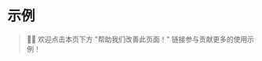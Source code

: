 # 示例

> 👏🏻 欢迎点击本页下方 "帮助我们改善此页面！" 链接参与贡献更多的使用示例！


<!--
<details>
    <summary>标题</summary>
内容
</details>
-->
